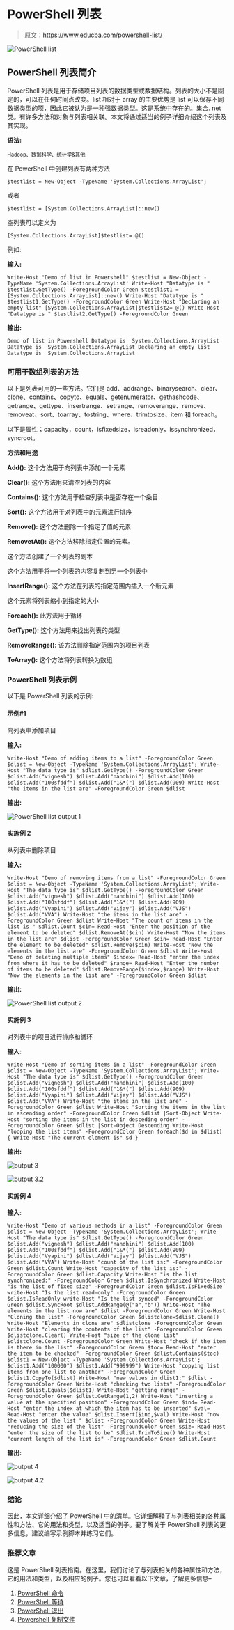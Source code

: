 # PowerShell 列表

> 原文：<https://www.educba.com/powershell-list/>

![PowerShell list](img/37e27c36f6457b8785743692729cebcc.png)



## PowerShell 列表简介

PowerShell 列表是用于存储项目列表的数据类型或数据结构。列表的大小不是固定的，可以在任何时间点改变。list 相对于 array 的主要优势是 list 可以保存不同数据类型的项，因此它被认为是一种强数据类型。这是系统中存在的。集合. net 类。有许多方法和对象与列表相关联。本文将通过适当的例子详细介绍这个列表及其实现。

**语法:**

<small>Hadoop、数据科学、统计学&其他</small>

在 PowerShell 中创建列表有两种方法

`$testlist = New-Object -TypeName 'System.Collections.ArrayList';`

或者

`$testlist = [System.Collections.ArrayList]::new()`

空列表可以定义为

`[System.Collections.ArrayList]$testlist= @()`

例如:

**输入:**

`Write-Host "Demo of list in Powershell"
$testlist = New-Object -TypeName 'System.Collections.ArrayList'
Write-Host "Datatype is " $testlist.GetType() -ForegroundColor Green
$testlist1 = [System.Collections.ArrayList]::new()
Write-Host "Datatype is " $testlist1.GetType() -ForegroundColor Green
Write-Host "Declaring an empty list"
[System.Collections.ArrayList]$testlist2= @()
Write-Host "Datatype is " $testlist2.GetType() -ForegroundColor Green`

**输出:**

`Demo of list in Powershell
Datatype is  System.Collections.ArrayList
Datatype is  System.Collections.ArrayList
Declaring an empty list
Datatype is  System.Collections.ArrayList`

### 可用于数组列表的方法

以下是列表可用的一些方法。它们是 add、addrange、binarysearch、clear、clone、contains、copyto、equals、getenumerator、gethashcode、getrange、gettype、insertrange、setrange、removerange、remove、removeat、sort、toarray、tostring、where、trimtosize、item 和 foreach。

以下是属性；capacity，count，isfixedsize，isreadonly，issynchronized，syncroot。

**方法和用途**

**Add():** 这个方法用于向列表中添加一个元素

**Clear():** 这个方法用来清空列表的内容

**Contains():** 这个方法用于检查列表中是否存在一个条目

**Sort():** 这个方法用于对列表中的元素进行排序

**Remove():** 这个方法删除一个指定了值的元素

**RemovetAt():** 这个方法移除指定位置的元素。

这个方法创建了一个列表的副本

这个方法用于将一个列表的内容复制到另一个列表中

**InsertRange():** 这个方法在列表的指定范围内插入一个新元素

这个元素将列表缩小到指定的大小

**Foreach():** 此方法用于循环

**GetType():** 这个方法用来找出列表的类型

**RemoveRange():** 该方法删除指定范围内的项目列表

**ToArray():** 这个方法将列表转换为数组

### PowerShell 列表示例

以下是 PowerShell 列表的示例:

#### 示例#1

向列表中添加项目

**输入:**

`Write-Host "Demo of adding items to a list" -ForegroundColor Green
$dlist = New-Object -TypeName 'System.Collections.ArrayList';
Write-Host "The data type is" $dlist.GetType() -ForegroundColor Green
$dlist.Add("vignesh")
$dlist.Add("nandhini")
$dlist.Add(100)
$dlist.Add("100sfddf")
$dlist.Add("1&*(")
$dlist.Add(909)
Write-Host "the items in the list are" -ForegroundColor Green $dlist`

**输出:**

![PowerShell list output 1](img/94511c6f5ce0226385923849fa50d2bf.png)



#### 实施例 2

从列表中删除项目

**输入:**

`Write-Host "Demo of removing items from a list" -ForegroundColor Green
$dlist = New-Object -TypeName 'System.Collections.ArrayList';
Write-Host "The data type is" $dlist.GetType() -ForegroundColor Green
$dlist.Add("vignesh")
$dlist.Add("nandhini")
$dlist.Add(100)
$dlist.Add("100sfddf")
$dlist.Add("1&*(")
$dlist.Add(909)
$dlist.Add("Vyapini")
$dlist.Add("Vijay")
$dlist.Add("VJS")
$dlist.Add("VVA")
Write-Host "the items in the list are" -ForegroundColor Green $dlist
Write-Host "The count of items in the list is " $dlist.Count
$cin= Read-Host "Enter the position of the element to be deleted"
$dlist.RemoveAt($cin)
Write-Host "Now the items in the list are" $dlist -ForegroundColor Green
$cin= Read-Host "Enter the element to be deleted"
$dlist.Remove($cin)
Write-Host "Now the elements in the list are" -ForegroundColor Green $dlist
Write-Host "Demo of deleting multiple items"
$index= Read-Host "enter the index from where it has to be deleted"
$range= Read-Host "Enter the number of items to be deleted"
$dlist.RemoveRange($index,$range)
Write-Host "Now the elements in the list are" -ForegroundColor Green $dlist`

**输出:**

![PowerShell list output 2](img/721813874b93edb6020eb425b0ca7d25.png)



#### 实施例 3

对列表中的项目进行排序和循环

**输入:**

`Write-Host "Demo of sorting items in a list" -ForegroundColor Green
$dlist = New-Object -TypeName 'System.Collections.ArrayList';
Write-Host "The data type is" $dlist.GetType() -ForegroundColor Green
$dlist.Add("vignesh")
$dlist.Add("nandhini")
$dlist.Add(100)
$dlist.Add("100sfddf")
$dlist.Add("1&*(")
$dlist.Add(909)
$dlist.Add("Vyapini")
$dlist.Add("Vijay")
$dlist.Add("VJS")
$dlist.Add("VVA")
Write-Host "the items in the list are" -ForegroundColor Green $dlist
Write-Host "Sorting the items in the list in ascending order" -ForegroundColor Green
$dlist |Sort-Object
Write-Host "sorting the items in the list in desceding order" -ForegroundColor Green
$dlist |Sort-Object Descending
Write-Host "looping the list items" -ForegroundColor Green
foreach($d in $dlist)
{
Write-Host "The current element is" $d
}`

**输出:**

![output 3](img/e032628cd4c2c1dcfd07ba26a608d3ed.png)



![output 3.2](img/b0c1d35020fb3c5f39133dfbe2d941e8.png)



#### 实施例 4

**输入:**

`Write-Host "Demo of various methods in a list" -ForegroundColor Green
$dlist = New-Object -TypeName 'System.Collections.ArrayList';
Write-Host "The data type is" $dlist.GetType() -ForegroundColor Green
$dlist.Add("vignesh")
$dlist.Add("nandhini")
$dlist.Add(100)
$dlist.Add("100sfddf")
$dlist.Add("1&*(")
$dlist.Add(909)
$dlist.Add("Vyapini")
$dlist.Add("Vijay")
$dlist.Add("VJS")
$dlist.Add("VVA")
Write-Host "count of the list is:" -ForegroundColor Green $dlist.Count
Write-Host "capacity of the list is:" -ForegroundColor Green $dlist.Capacity
Write-Host "is the list synchronized:" -ForegroundColor Green $dlist.IsSynchronized
Write-Host "is the list of fixed size" -ForegroundColor Green $dlist.IsFixedSize
write-Host "Is the list read-only" -ForegroundColor Green $dlist.IsReadOnly
write-Host "Is the list synced" -ForegroundColor Green $dlist.SyncRoot
$dlist.AddRange(@("a","b"))
Write-Host "The elements in the list now are" $dlist -ForegroundColor Green
Write-Host "Cloning the list" -ForegroundColor Green
$dlistclone=$dlist.Clone()
Write-Host "Elements in clone are" $dlistclone -ForegroundColor Green
Write-Host "clearing the contents of the list" -ForegroundColor Green
$dlistclone.Clear()
Write-Host "size of the clone list" $dlistclone.Count -ForegroundColor Green
Write-Host "check if the item is there in the list" -ForegroundColor Green
$toc= Read-Host "enter the item to be checked" -ForegroundColor Green
$dlist.Contains($toc)
$dlist1 = New-Object -TypeName 'System.Collections.ArrayList';
$dlist1.Add("100000")
$dlist1.Add("999999")
Write-Host "copying list items from one list to another" -ForegroundColor Green
$dlist1.CopyTo($dlist)
Write-Host "new values in dlist1:" $dlist -ForegroundColor Green
Write-Host "checking two lists" -ForegroundColor Green
$dlist.Equals($dlist1)
Write-Host "getting range" -ForegroundColor Green
$dlist.GetRange(1,2)
Write-Host "inserting a value at the specified position" -ForegroundColor Green
$ind= Read-Host "enter the index at which the item has to be inserted"
$val= Read-Host "enter the value"
$dlist.Insert($ind,$val)
Write-Host "now the values of the list " $dlist -ForegroundColor Green
Write-Host "reducing the size of the list" -ForegroundColor Green
$siz= Read-Host "enter the size of the list to be"
$dlist.TrimToSize()
Write-Host "current length of the list is" -ForegroundColor Green $dlist.Count`

**输出:**

![output 4](img/4e045e39727da8ba3a6a1c9f619cbb29.png)



![output 4.2](img/14f142e9930e29120eb55f17a4a52dfe.png)



### 结论

因此，本文详细介绍了 PowerShell 中的清单。它详细解释了与列表相关的各种属性和方法、它的用法和类型，以及适当的例子。要了解关于 PowerShell 列表的更多信息，建议编写示例脚本并练习它们。

### 推荐文章

这是 PowerShell 列表指南。在这里，我们讨论了与列表相关的各种属性和方法，它的用法和类型，以及相应的例子。您也可以看看以下文章，了解更多信息–

1.  [PowerShell 命令](https://www.educba.com/powershell-commands/)
2.  [PowerShell 等待](https://www.educba.com/powershell-wait/)
3.  [PowerShell 退出](https://www.educba.com/powershell-exit/)
4.  [Powershell 复制文件](https://www.educba.com/powershell-copy-file/)





